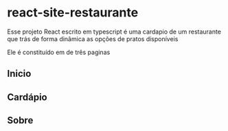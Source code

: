 # react-site-restaurante

Esse projeto React escrito em typescript é uma cardapio de um restaurante que trás de forma dinâmica
as opções de pratos disponíveis

Ele é constituído em de três paginas

## Inicio

## Cardápio

## Sobre
